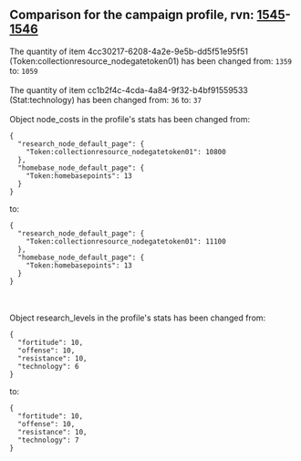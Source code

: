 ## Comparison for the campaign profile, rvn: [1545](https://github.com/PRO100KatYT/FortniteProfileRevisions/tree/main/profiles/campaign/1545%20campaign.json)-[1546](https://github.com/PRO100KatYT/FortniteProfileRevisions/tree/main/profiles/campaign/1546%20campaign.json)

The quantity of item 4cc30217-6208-4a2e-9e5b-dd5f51e95f51 (Token:collectionresource_nodegatetoken01) has been changed from: `1359` to: `1059`
<br><br>
The quantity of item cc1b2f4c-4cda-4a84-9f32-b4bf91559533 (Stat:technology) has been changed from: `36` to: `37`
<br><br>
Object node_costs in the profile's stats has been changed from:

```
{
  "research_node_default_page": {
    "Token:collectionresource_nodegatetoken01": 10800
  },
  "homebase_node_default_page": {
    "Token:homebasepoints": 13
  }
}
```

to:

```
{
  "research_node_default_page": {
    "Token:collectionresource_nodegatetoken01": 11100
  },
  "homebase_node_default_page": {
    "Token:homebasepoints": 13
  }
}
```

<br><br>
Object research_levels in the profile's stats has been changed from:

```
{
  "fortitude": 10,
  "offense": 10,
  "resistance": 10,
  "technology": 6
}
```

to:

```
{
  "fortitude": 10,
  "offense": 10,
  "resistance": 10,
  "technology": 7
}
```

<br><br>
